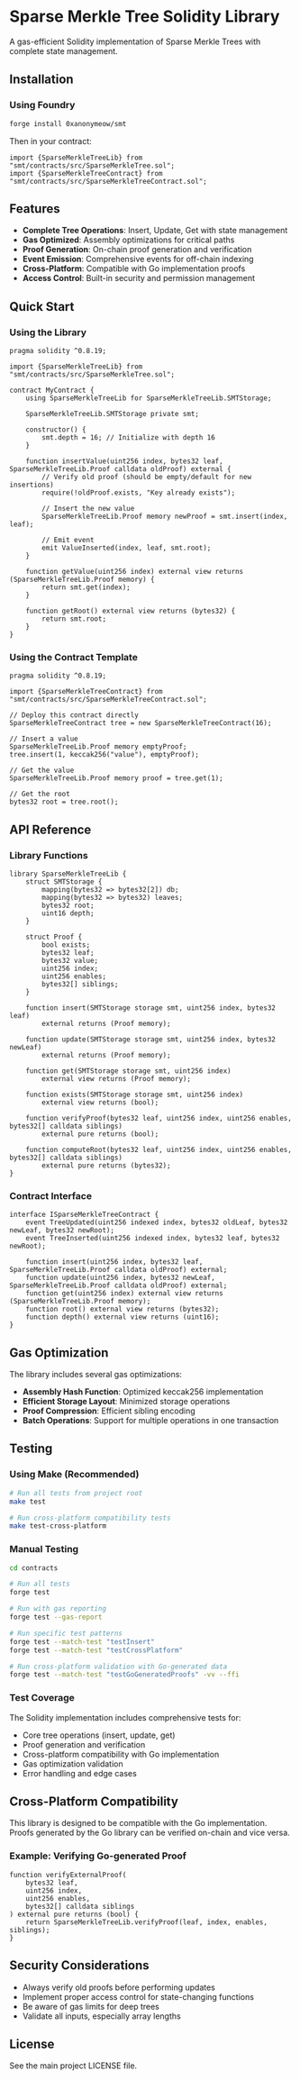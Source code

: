 # Sparse Merkle Tree Solidity Library

A gas-efficient Solidity implementation of Sparse Merkle Trees with complete state management.

## Installation

### Using Foundry

```bash
forge install 0xanonymeow/smt
```

Then in your contract:

```solidity
import {SparseMerkleTreeLib} from "smt/contracts/src/SparseMerkleTree.sol";
import {SparseMerkleTreeContract} from "smt/contracts/src/SparseMerkleTreeContract.sol";
```

## Features

- **Complete Tree Operations**: Insert, Update, Get with state management
- **Gas Optimized**: Assembly optimizations for critical paths
- **Proof Generation**: On-chain proof generation and verification
- **Event Emission**: Comprehensive events for off-chain indexing
- **Cross-Platform**: Compatible with Go implementation proofs
- **Access Control**: Built-in security and permission management

## Quick Start

### Using the Library

```solidity
pragma solidity ^0.8.19;

import {SparseMerkleTreeLib} from "smt/contracts/src/SparseMerkleTree.sol";

contract MyContract {
    using SparseMerkleTreeLib for SparseMerkleTreeLib.SMTStorage;
    
    SparseMerkleTreeLib.SMTStorage private smt;
    
    constructor() {
        smt.depth = 16; // Initialize with depth 16
    }
    
    function insertValue(uint256 index, bytes32 leaf, SparseMerkleTreeLib.Proof calldata oldProof) external {
        // Verify old proof (should be empty/default for new insertions)
        require(!oldProof.exists, "Key already exists");
        
        // Insert the new value
        SparseMerkleTreeLib.Proof memory newProof = smt.insert(index, leaf);
        
        // Emit event
        emit ValueInserted(index, leaf, smt.root);
    }
    
    function getValue(uint256 index) external view returns (SparseMerkleTreeLib.Proof memory) {
        return smt.get(index);
    }
    
    function getRoot() external view returns (bytes32) {
        return smt.root;
    }
}
```

### Using the Contract Template

```solidity
pragma solidity ^0.8.19;

import {SparseMerkleTreeContract} from "smt/contracts/src/SparseMerkleTreeContract.sol";

// Deploy this contract directly
SparseMerkleTreeContract tree = new SparseMerkleTreeContract(16);

// Insert a value
SparseMerkleTreeLib.Proof memory emptyProof;
tree.insert(1, keccak256("value"), emptyProof);

// Get the value
SparseMerkleTreeLib.Proof memory proof = tree.get(1);

// Get the root
bytes32 root = tree.root();
```

## API Reference

### Library Functions

```solidity
library SparseMerkleTreeLib {
    struct SMTStorage {
        mapping(bytes32 => bytes32[2]) db;
        mapping(bytes32 => bytes32) leaves;
        bytes32 root;
        uint16 depth;
    }
    
    struct Proof {
        bool exists;
        bytes32 leaf;
        bytes32 value;
        uint256 index;
        uint256 enables;
        bytes32[] siblings;
    }
    
    function insert(SMTStorage storage smt, uint256 index, bytes32 leaf) 
        external returns (Proof memory);
    
    function update(SMTStorage storage smt, uint256 index, bytes32 newLeaf) 
        external returns (Proof memory);
    
    function get(SMTStorage storage smt, uint256 index) 
        external view returns (Proof memory);
    
    function exists(SMTStorage storage smt, uint256 index) 
        external view returns (bool);
    
    function verifyProof(bytes32 leaf, uint256 index, uint256 enables, bytes32[] calldata siblings) 
        external pure returns (bool);
    
    function computeRoot(bytes32 leaf, uint256 index, uint256 enables, bytes32[] calldata siblings) 
        external pure returns (bytes32);
}
```

### Contract Interface

```solidity
interface ISparseMerkleTreeContract {
    event TreeUpdated(uint256 indexed index, bytes32 oldLeaf, bytes32 newLeaf, bytes32 newRoot);
    event TreeInserted(uint256 indexed index, bytes32 leaf, bytes32 newRoot);
    
    function insert(uint256 index, bytes32 leaf, SparseMerkleTreeLib.Proof calldata oldProof) external;
    function update(uint256 index, bytes32 newLeaf, SparseMerkleTreeLib.Proof calldata oldProof) external;
    function get(uint256 index) external view returns (SparseMerkleTreeLib.Proof memory);
    function root() external view returns (bytes32);
    function depth() external view returns (uint16);
}
```

## Gas Optimization

The library includes several gas optimizations:

- **Assembly Hash Function**: Optimized keccak256 implementation
- **Efficient Storage Layout**: Minimized storage operations
- **Proof Compression**: Efficient sibling encoding
- **Batch Operations**: Support for multiple operations in one transaction

## Testing

### Using Make (Recommended)
```bash
# Run all tests from project root
make test

# Run cross-platform compatibility tests
make test-cross-platform
```

### Manual Testing
```bash
cd contracts

# Run all tests
forge test

# Run with gas reporting
forge test --gas-report

# Run specific test patterns
forge test --match-test "testInsert"
forge test --match-test "testCrossPlatform"

# Run cross-platform validation with Go-generated data
forge test --match-test "testGoGeneratedProofs" -vv --ffi
```

### Test Coverage
The Solidity implementation includes comprehensive tests for:
- Core tree operations (insert, update, get)
- Proof generation and verification
- Cross-platform compatibility with Go implementation
- Gas optimization validation
- Error handling and edge cases

## Cross-Platform Compatibility

This library is designed to be compatible with the Go implementation. Proofs generated by the Go library can be verified on-chain and vice versa.

### Example: Verifying Go-generated Proof

```solidity
function verifyExternalProof(
    bytes32 leaf,
    uint256 index,
    uint256 enables,
    bytes32[] calldata siblings
) external pure returns (bool) {
    return SparseMerkleTreeLib.verifyProof(leaf, index, enables, siblings);
}
```

## Security Considerations

- Always verify old proofs before performing updates
- Implement proper access control for state-changing functions
- Be aware of gas limits for deep trees
- Validate all inputs, especially array lengths

## License

See the main project LICENSE file.